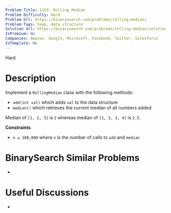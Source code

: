```yaml
---
Problem Title: 1163. Rolling Median
Problem Difficulty: Hard
Problem Url: https://binarysearch.com/problems/rolling-median/
Problem Tags: heap, data structure
Solution Url: https://binarysearch.com/problems/rolling-median/solutions/
IsPremium: No
Companies: Amazon, Google, Microsoft, Facebook, Twitter, Salesforce
IsTemplate: No
---
```


<span style="color: ;">Hard</span>

# Description

Implement a `RollingMedian` class with the following methods:

- `add(int val)` which adds `val` to the data structure
- `median()` which retrieves the current median of all numbers added

Median of `[1, 2, 3]` is `2` whereas median of `[1, 2, 3, 4]` is `2.5`.

**Constraints**
- `n ≤ 100,000` where `n` is the number of calls to `add` and `median`

# BinarySearch Similar Problems

- []()

# Useful Discussions

- []()
